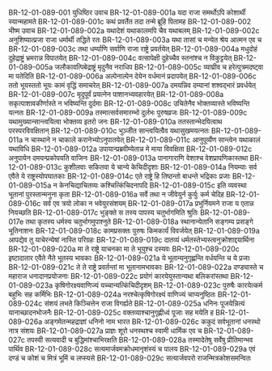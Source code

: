 BR-12-01-089-001  युधिष्ठिर उवाच
BR-12-01-089-001a यदा राजा समर्थोऽपि कोशार्थी स्यान्महामते
BR-12-01-089-001c कथं प्रवर्तेत तदा तन्मे ब्रूहि पितामह
BR-12-01-089-002  भीष्म उवाच
BR-12-01-089-002a यथादेशं यथाकालमपि चैव यथाबलम्
BR-12-01-089-002c अनुशिष्यात्प्रजा राजा धर्मार्थी तद्धिते रतः
BR-12-01-089-003a यथा तासां च मन्येत श्रेय आत्मन एव च
BR-12-01-089-003c तथा धर्म्याणि सर्वाणि राजा राष्ट्रे प्रवर्तयेत्
BR-12-01-089-004a मधुदोहं दुहेद्राष्ट्रं भ्रमरान्न विपातयेत्
BR-12-01-089-004c वत्सापेक्षी दुहेच्चैव स्तनांश्च न विकुट्टयेत्
BR-12-01-089-005a जलौकावत्पिबेद्राष्ट्रं मृदुनैव नराधिप
BR-12-01-089-005c व्याघ्रीव च हरेत्पुत्रमदष्ट्वा मा पतेदिति
BR-12-01-089-006a अल्पेनाल्पेन देयेन वर्धमानं प्रदापयेत्
BR-12-01-089-006c ततो भूयस्ततो भूयः कामं वृद्धिं समाचरेत्
BR-12-01-089-007a दमयन्निव दम्यानां शश्वद्भारं प्रवर्धयेत्
BR-12-01-089-007c मृदुपूर्वं प्रयत्नेन पाशानभ्यवहारयेत्
BR-12-01-089-008a सकृत्पाशावकीर्णास्ते न भविष्यन्ति दुर्दमाः
BR-12-01-089-008c उचितेनैव भोक्तव्यास्ते भविष्यन्ति यत्नतः
BR-12-01-089-009a तस्मात्सर्वसमारम्भो दुर्लभः पुरुषव्रजः
BR-12-01-089-009c यथामुख्यान्सान्त्वयित्वा भोक्तव्य इतरो जनः
BR-12-01-089-010a ततस्तान्भेदयित्वाथ परस्परविवक्षितान्
BR-12-01-089-010c भुञ्जीत सान्त्वयित्वैव यथासुखमयत्नतः
BR-12-01-089-011a न चास्थाने न चाकाले करानेभ्योऽनुपातयेत्
BR-12-01-089-011c आनुपूर्व्येण सान्त्वेन यथाकालं यथाविधि
BR-12-01-089-012a उपायान्प्रब्रवीम्येतान्न मे माया विवक्षिता
BR-12-01-089-012c अनुपायेन दमयन्प्रकोपयति वाजिनः
BR-12-01-089-013a पानागाराणि वेशाश्च वेशप्रापणिकास्तथा
BR-12-01-089-013c कुशीलवाः सकितवा ये चान्ये केचिदीदृशाः
BR-12-01-089-014a नियम्याः सर्व एवैते ये राष्ट्रस्योपघातकाः
BR-12-01-089-014c एते राष्ट्रे हि तिष्ठन्तो बाधन्ते भद्रिकाः प्रजाः
BR-12-01-089-015a न केनचिद्याचितव्यः कश्चित्किंचिदनापदि
BR-12-01-089-015c इति व्यवस्था भूतानां पुरस्तान्मनुना कृता
BR-12-01-089-016a सर्वे तथा न जीवेयुर्न कुर्युः कर्म चेदिह
BR-12-01-089-016c सर्व एव त्रयो लोका न भवेयुरसंशयम्
BR-12-01-089-017a प्रभुर्नियमने राजा य एतान्न नियच्छति
BR-12-01-089-017c भुङ्क्ते स तस्य पापस्य चतुर्भागमिति श्रुतिः
BR-12-01-089-017e तथा कृतस्य धर्मस्य चतुर्भागमुपाश्नुते
BR-12-01-089-018a स्थानान्येतानि सङ्गम्य प्रसङ्गे भूतिनाशनः
BR-12-01-089-018c कामप्रसक्तः पुरुषः किमकार्यं विवर्जयेत्
BR-12-01-089-019a आपद्येव तु याचेरन्येषां नास्ति परिग्रहः
BR-12-01-089-019c दातव्यं धर्मतस्तेभ्यस्त्वनुक्रोशाद्दयार्थिना
BR-12-01-089-020a मा ते राष्ट्रे याचनका मा ते भूयुश्च दस्यवः
BR-12-01-089-020c इष्टादातार एवैते नैते भूतस्य भावकाः
BR-12-01-089-021a ये भूतान्यनुगृह्णन्ति वर्धयन्ति च ये प्रजाः
BR-12-01-089-021c ते ते राष्ट्रे प्रवर्तन्तां मा भूतानामभावकाः
BR-12-01-089-022a दण्ड्यास्ते च महाराज धनादानप्रयोजनाः
BR-12-01-089-022c प्रयोगं कारयेयुस्तान्यथा बलिकरांस्तथा
BR-12-01-089-023a कृषिगोरक्ष्यवाणिज्यं यच्चान्यत्किंचिदीदृशम्
BR-12-01-089-023c पुरुषैः कारयेत्कर्म बहुभिः सह कर्मिभिः
BR-12-01-089-024a नरश्चेत्कृषिगोरक्ष्यं वाणिज्यं चाप्यनुष्ठितः
BR-12-01-089-024c संशयं लभते किञ्चित्तेन राजा विगर्ह्यते
BR-12-01-089-025a धनिनः पूजयेन्नित्यं यानाच्छादनभोजनैः
BR-12-01-089-025c वक्तव्याश्चानुगृह्णीध्वं पूजाः सह मयेति ह
BR-12-01-089-026a अङ्गमेतन्महद्राज्ञां धनिनो नाम भारत
BR-12-01-089-026c ककुदं सर्वभूतानां धनस्थो नात्र संशयः
BR-12-01-089-027a प्राज्ञः शूरो धनस्थश्च स्वामी धार्मिक एव च
BR-12-01-089-027c तपस्वी सत्यवादी च बुद्धिमांश्चाभिरक्षति
BR-12-01-089-028a तस्मादेतेषु सर्वेषु प्रीतिमान्भव पार्थिव
BR-12-01-089-028c सत्यमार्जवमक्रोधमानृशंस्यं च पालय
BR-12-01-089-029a एवं दण्डं च कोशं च मित्रं भूमिं च लप्स्यसे
BR-12-01-089-029c सत्यार्जवपरो राजन्मित्रकोशसमन्वितः


